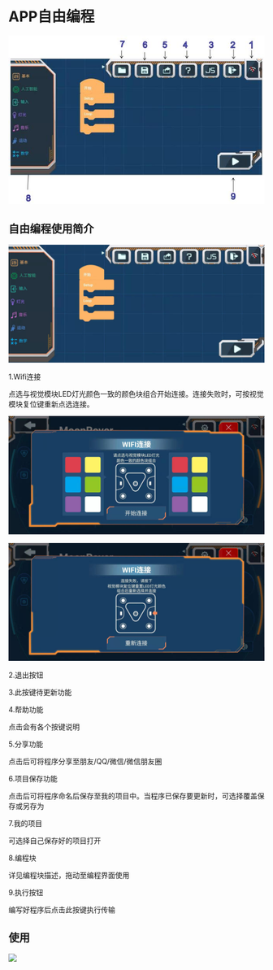 # APP自由编程

![](./images/MoonBot_App_P0.jpg)

## 自由编程使用简介

![](./images/MoonBot_App_P.jpg)

1.Wifi连接

点选与视觉模块LED灯光颜色一致的颜色块组合开始连接。连接失败时，可按视觉模块复位键重新点选连接。

![](./images/MoonBot_App_C1.jpg)

![](./images/MoonBot_App_C2.jpg)

2.退出按钮

3.此按键待更新功能

4.帮助功能

点击会有各个按键说明

5.分享功能

点击后可将程序分享至朋友/QQ/微信/微信朋友圈

6.项目保存功能

点击后可将程序命名后保存至我的项目中。当程序已保存要更新时，可选择覆盖保存或另存为

7.我的项目

可选择自己保存好的项目打开

8.编程块

详见编程块描述，拖动至编程界面使用

9.执行按钮

编写好程序后点击此按键执行传输

## 使用 

![](./images/GIF_APP_Program.gif)